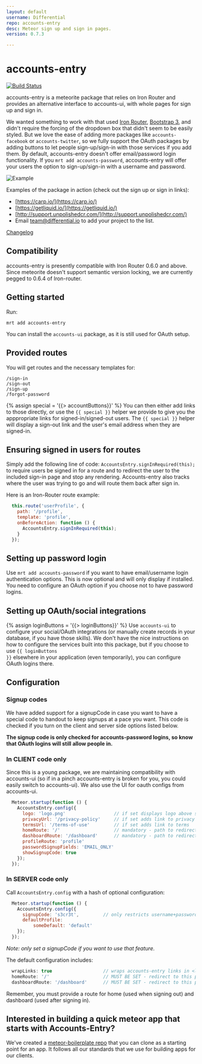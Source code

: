 ```yaml
---
layout: default
username: Differential
repo: accounts-entry
desc: Meteor sign up and sign in pages.
version: 0.7.3

---
```


# accounts-entry

[![Build Status](https://travis-ci.org/Differential/accounts-entry.png)](https://travis-ci.org/Differential/accounts-entry)

accounts-entry is a meteorite package that relies on Iron Router and provides an
alternative interface to accounts-ui, with whole pages for sign up
and sign in.

We wanted something to work with that used [Iron Router](https://github.com/EventedMind/iron-router),
[Bootstrap 3](https://github.com/mangasocial/meteor-bootstrap-3), and didn't require the forcing of
the dropdown box that didn't seem to be easily styled. But we love the ease of adding more packages like `accounts-facebook` or `accounts-twitter`, so we fully support the OAuth packages by adding buttons to let people sign-up/sign-in with those services if you add them.  By default, accounts-entry doesn't offer email/password login functionality.  If you `mrt add accounts-password`, accounts-entry will offer your users the option to sign-up/sign-in with a username and password.

![Example](http://github.differential.io/accounts-entry/images/Example.png)

Examples of the package in action (check out the sign up or sign in
links):

* [https://carp.io/](https://carp.io/)
* [https://getliquid.io/](https://getliquid.io/)
* [http://support.unpolishedcr.com/](http://support.unpolishedcr.com/)
* Email team@differential.io to add your project to the list.

[Changelog](https://github.com/BeDifferential/accounts-entry/blob/master/CHANGELOG.md)

## Compatibility

accounts-entry is presently compatible with Iron Router 0.6.0 and above. Since meteorite doesn't support semantic version locking, we are currently pegged to 0.6.4 of Iron-router.

## Getting started

Run:

```
mrt add accounts-entry
```

You can install the `accounts-ui` package, as it is still used for OAuth setup.

## Provided routes

You will get routes and the necessary templates for:

```
/sign-in
/sign-out
/sign-up
/forgot-password
```

{% assign special = '{{> accountButtons}}' %}
You can then either add links to those directly, or use the `{{ special }}` helper we provide to give you the apppropriate links for signed-in/signed-out users.  The `{{ special }}` helper will display a sign-out link and the user's email address when they are signed-in.

## Ensuring signed in users for routes

Simply add the following line of code: `AccountsEntry.signInRequired(this);` to require users be signed in for a route and to redirect the user to the included sign-in page and stop any rendering. Accounts-entry also tracks where the user was trying to go and will route them back after sign in.

Here is an Iron-Router route example:

````js
  this.route('userProfile', {
    path: '/profile',
    template: 'profile',
    onBeforeAction: function () {
      AccountsEntry.signInRequired(this);
    }
  });
````

## Setting up password login

Use `mrt add accounts-password` if you want to have email/username login authentication options. This is now optional and will only display if installed. You need to configure an OAuth option if you choose not to have password logins.

## Setting up OAuth/social integrations

{% assign loginButtons = '{{> loginButtons}}' %}
Use `accounts-ui` to configure your social/OAuth integrations (or manually create records in your database, if you have those skills). We don't have the nice instructions on how to configure the services built into this package, but if you choose to use <code>{{ loginButtons }}</code> elsewhere in your application (even temporarily), you can configure OAuth logins there.

## Configuration

### Signup codes

We have added support for a signupCode in case you want to have a special code to handout to keep signups at a pace you want. This code is checked if you turn on the client and server side options listed below.

**The signup code is only checked for accounts-password logins, so know that OAuth logins will still allow people in.**

### In CLIENT code only

Since this is a young package, we are maintaining compatibility with accounts-ui (so if in a pinch accounts-entry is broken for you, you could easily switch to accounts-ui). We also use the UI for oauth configs from accounts-ui.

```js
  Meteor.startup(function () {
    AccountsEntry.config({
      logo: 'logo.png'                  // if set displays logo above sign-in options
      privacyUrl: '/privacy-policy'     // if set adds link to privacy policy and 'you agree to ...' on sign-up page
      termsUrl: '/terms-of-use'         // if set adds link to terms  'you agree to ...' on sign-up page
      homeRoute: '/'                    // mandatory - path to redirect to after sign-out
      dashboardRoute: '/dashboard'      // mandatory - path to redirect to after successful sign-in
      profileRoute: 'profile'
      passwordSignupFields: 'EMAIL_ONLY'
      showSignupCode: true
    });
  });
```

### In SERVER code only

Call `AccountsEntry.config` with a hash of optional configuration:

```js
  Meteor.startup(function () {
    AccountsEntry.config({
      signupCode: 's3cr3t',         // only restricts username+password users, not OAuth
      defaultProfile:
          someDefault: 'default'
    });
  });
```

*Note: only set a signupCode if you want to use that feature.*

The default configuration includes:

```js
  wrapLinks: true                   // wraps accounts-entry links in <li> for bootstrap compatability purposes
  homeRoute: '/'                    // MUST BE SET - redirect to this path after sign-out
  dashboardRoute: '/dashboard'      // MUST BE SET - redirect to this path after sign-in
```

Remember, you must provide a route for home (used when signing out) and
dashboard (used after signing in).

## Interested in building a quick meteor app that starts with Accounts-Entry?

We've created a [meteor-boilerplate repo](http://github.differential.io/meteor-boilerplate/) that you can clone as a starting point for an app.  It follows all our standards that we use for building apps for our clients.
